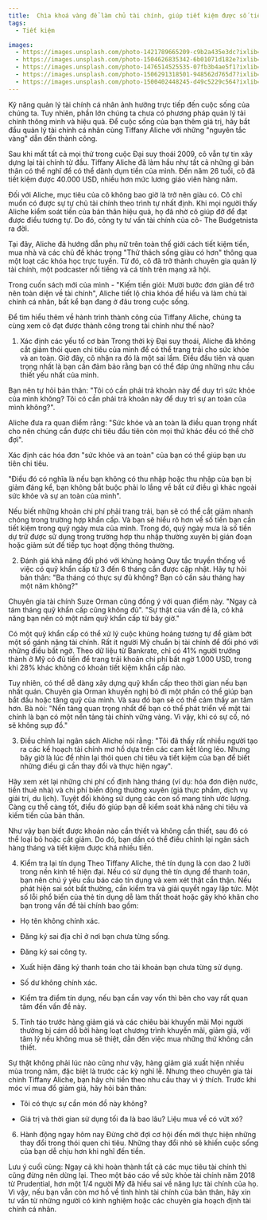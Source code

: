 ```yaml
---
title:  Chìa khoá vàng để làm chủ tài chính, giúp tiết kiệm được số tiền đáng kinh ngạc. Chưa thể giàu ngay nhưng ít là đỡ "điên đầu" vì chưa cuối tháng đã hết tiền
tags:
  - Tiết kiệm

images:
  - https://images.unsplash.com/photo-1421789665209-c9b2a435e3dc?ixlib=rb-0.3.5&ixid=eyJhcHBfaWQiOjEyMDd9&s=5b1016b885e7438c4633109d77368d4d&auto=format&fit=crop&w=1651&q=80
  - https://images.unsplash.com/photo-1504626835342-6b01071d182e?ixlib=rb-0.3.5&ixid=eyJhcHBfaWQiOjEyMDd9&s=975855d515c9d56352ee3bfe74287f2b&auto=format&fit=crop&w=1651&q=80
  - https://images.unsplash.com/photo-1476514525535-07fb3b4ae5f1?ixlib=rb-0.3.5&ixid=eyJhcHBfaWQiOjEyMDd9&s=468a8c18f5d811cf03c654b653b5089e&auto=format&fit=crop&w=1650&q=80
  - https://images.unsplash.com/photo-1506291318501-948562d765d7?ixlib=rb-0.3.5&ixid=eyJhcHBfaWQiOjEyMDd9&s=71ad8e3b7b4bd210182ed5e5c024903b&auto=format&fit=crop&w=1650&q=80
  - https://images.unsplash.com/photo-1500402448245-d49c5229c564?ixlib=rb-0.3.5&ixid=eyJhcHBfaWQiOjEyMDd9&s=f19c590b253f803a7f9b643c59017160&auto=format&fit=crop&w=1650&q=80
---
```


Kỹ năng quản lý tài chính cá nhân ảnh hưởng trực tiếp đến cuộc sống của chúng ta. Tuy nhiên, phần lớn chúng ta chưa có phương pháp quản lý tài chính thông minh và hiệu quả. Để cuộc sống của bạn thêm giá trị, hãy bắt đầu quản lý tài chính cá nhân cùng Tiffany Aliche với những "nguyên tắc vàng" dẫn đến thành công.

<!--more-->

Sau khi mất tất cả mọi thứ trong cuộc Đại suy thoái 2009, cô vẫn tự tin xây dựng lại tài chính từ đầu. Tiffany Aliche đã làm hầu như tất cả những gì bản thân có thể nghĩ để có thể dành dụm tiền của mình. Đến năm 26 tuổi, cô đã tiết kiệm được 40.000 USD, nhiều hơn mức lương giáo viên hàng năm. 

Đối với Aliche, mục tiêu của cô không bao giờ là trở nên giàu có. Cô chỉ muốn có được sự tự chủ tài chính theo trình tự nhất định. Khi mọi người thấy Aliche kiểm soát tiền của bản thân hiệu quả, họ đã nhờ cô giúp đỡ để đạt được điều tương tự. Do đó, công ty tư vấn tài chính của cô- The Budgetnista ra đời. 

Tại đây, Aliche đã hướng dẫn phụ nữ trên toàn thế giới cách tiết kiệm tiền, mua nhà và các chủ đề khác trong "Thử thách sống giàu có hơn" thông qua một loạt các khóa học trực tuyến. Từ đó, cô đã trở thành chuyên gia quản lý tài chính, một podcaster nổi tiếng và cá tính trên mạng xã hội.

Trong cuốn sách mới của mình - "Kiếm tiền giỏi: Mười bước đơn giản để trở nên toàn diện về tài chính", Aliche tiết lộ chìa khóa để hiểu và làm chủ tài chính cá nhân, bất kể bạn đang ở đâu trong cuộc sống.

Để tìm hiểu thêm về hành trình thành công của Tiffany Aliche, chúng ta cùng xem cô đạt được thành công trong tài chính như thế nào?

1. Xác định các yếu tố cơ bản
Trong thời kỳ Đại suy thoái, Aliche đã không cắt giảm thói quen chi tiêu của mình để có thể trang trải cho sức khỏe và an toàn. Giờ đây, cô nhận ra đó là một sai lầm. Điều đầu tiên và quan trọng nhất là bạn cần đảm bảo rằng bạn có thể đáp ứng những nhu cầu thiết yếu nhất của mình.

Bạn nên tự hỏi bản thân: "Tôi có cần phải trả khoản này để duy trì sức khỏe của mình không? Tôi có cần phải trả khoản này để duy trì sự an toàn của mình không?".

Aliche đưa ra quan điểm rằng: "Sức khỏe và an toàn là điều quan trọng nhất cho nên chúng cần được chi tiêu đầu tiên còn mọi thứ khác đều có thể chờ đợi".

Xác định các hóa đơn "sức khỏe và an toàn" của bạn có thể giúp bạn ưu tiên chi tiêu.

"Điều đó có nghĩa là nếu bạn không có thu nhập hoặc thu nhập của bạn bị giảm đáng kể, bạn không bắt buộc phải lo lắng về bất cứ điều gì khác ngoài sức khỏe và sự an toàn của mình".

Nếu biết những khoản chi phí phải trang trải, bạn sẽ có thể cắt giảm nhanh chóng trong trường hợp khẩn cấp. Và bạn sẽ hiểu rõ hơn về số tiền bạn cần tiết kiệm trong quỹ ngày mưa của mình. Trong đó, quỹ ngày mưa là số tiền dự trữ được sử dụng trong trường hợp thu nhập thường xuyên bị gián đoạn hoặc giảm sút để tiếp tục hoạt động thông thường.

2. Đánh giá khả năng đối phó với khủng hoảng
Quy tắc truyền thống về việc có quỹ khẩn cấp từ 3 đến 6 tháng cần được cập nhật. Hãy tự hỏi bản thân: "Ba tháng có thực sự đủ không? Bạn có cần sáu tháng hay một năm không?"

Chuyên gia tài chính Suze Orman cũng đồng ý với quan điểm này. "Ngay cả tám tháng quỹ khẩn cấp cũng không đủ". "Sự thật của vấn đề là, có khả năng bạn nên có một năm quỹ khẩn cấp từ bây giờ."

Có một quỹ khẩn cấp có thể xử lý cuộc khủng hoảng tương tự để giảm bớt một số gánh nặng tài chính. Rất ít người Mỹ chuẩn bị tài chính để đối phó với những điều bất ngờ. Theo dữ liệu từ Bankrate, chỉ có 41% người trưởng thành ở Mỹ có đủ tiền để trang trải khoản chi phí bất ngờ 1.000 USD, trong khi 28% khác không có khoản tiết kiệm khẩn cấp nào.

Tuy nhiên, có thể dễ dàng xây dựng quỹ khẩn cấp theo thời gian nếu bạn nhất quán. Chuyên gia Orman khuyến nghị bỏ đi một phần có thể giúp bạn bắt đầu hoặc tăng quỹ của mình. Và sau đó bạn sẽ có thể cảm thấy an tâm hơn. Bà nói: "Nền tảng quan trọng nhất để bạn có thể phát triển về mặt tài chính là bạn có một nền tảng tài chính vững vàng. Vì vậy, khi có sự cố, nó sẽ không sụp đổ."

3. Điều chỉnh lại ngân sách
Aliche nói rằng: "Tôi đã thấy rất nhiều người tạo ra các kế hoạch tài chính mơ hồ dựa trên các cam kết lỏng lẻo. Nhưng bây giờ là lúc để nhìn lại thói quen chi tiêu và tiết kiệm của bạn để biết những điều gì cần thay đổi và thực hiện ngay".

Hãy xem xét lại những chi phí cố định hàng tháng (ví dụ: hóa đơn điện nước, tiền thuê nhà) và chi phí biến động thường xuyên (giá thực phẩm, dịch vụ giải trí, du lịch). Tuyệt đối không sử dụng các con số mang tính ước lượng. Càng cụ thể càng tốt, điều đó giúp bạn dễ kiểm soát khả năng chi tiêu và kiếm tiền của bản thân.

Như vậy bạn biết được khoản nào cần thiết và không cần thiết, sau đó có thể loại bỏ hoặc cắt giảm. Do đó, bạn dần có thể điều chỉnh lại ngân sách hàng tháng và tiết kiệm được khá nhiều tiền.

4. Kiểm tra lại tín dụng
Theo Tiffany Aliche, thẻ tín dụng là con dao 2 lưỡi trong nền kinh tế hiện đại. Nếu có sử dụng thẻ tín dụng để thanh toán, bạn nên chú ý yêu cầu báo cáo tín dụng và xem xét thật cẩn thận. Nếu phát hiện sai sót bất thường, cần kiểm tra và giải quyết ngay lập tức. Một số lỗi phổ biến của thẻ tín dụng dễ làm thất thoát hoặc gây khó khăn cho bạn trong vấn đề tài chính bao gồm:

- Họ tên không chính xác.

- Đăng ký sai địa chỉ ở nơi bạn chưa từng sống.

- Đăng ký sai công ty.

- Xuất hiện đăng ký thanh toán cho tài khoản bạn chưa từng sử dụng.

- Số dư không chính xác.

- Kiểm tra điểm tín dụng, nếu bạn cần vay vốn thì bên cho vay rất quan tâm đến vấn đề này.

5. Tỉnh táo trước hàng giảm giá và các chiêu bài khuyến mãi
Mọi người thường bị cám dỗ bởi hàng loạt chương trình khuyến mãi, giảm giá, với tâm lý nếu không mua sẽ thiệt, dẫn đến việc mua những thứ không cần thiết.

Sự thật không phải lúc nào cũng như vậy, hàng giảm giá xuất hiện nhiều mùa trong năm, đặc biệt là trước các kỳ nghỉ lễ. Nhưng theo chuyên gia tài chính Tiffany Aliche, bạn hãy chi tiền theo nhu cầu thay vì ý thích. Trước khi móc ví mua đồ giảm giá, hãy hỏi bản thân:

- Tôi có thực sự cần món đồ này không?

- Giá trị và thời gian sử dụng tối đa là bao lâu? Liệu mua về có vứt xó?

6. Hành động ngay hôm nay
Đừng chờ đợi cơ hội đến mới thực hiện những thay đổi trong thói quen chi tiêu. Những thay đổi nhỏ sẽ khiến cuộc sống của bạn dễ chịu hơn khi nghĩ đến tiền.

Lưu ý cuối cùng: Ngay cả khi hoàn thành tất cả các mục tiêu tài chính thì cũng đừng nên dừng lại. Theo một báo cáo về sức khỏe tài chính năm 2018 từ Prudential, hơn một 1/4 người Mỹ đã hiểu sai về năng lực tài chính của họ. Vì vậy, nếu bạn vẫn còn mơ hồ về tình hình tài chính của bản thân, hãy xin tư vấn từ những người có kinh nghiệm hoặc các chuyên gia hoạch định tài chính cá nhân.